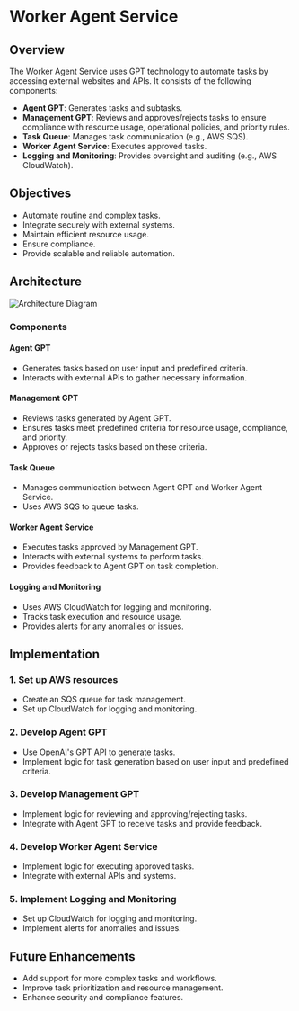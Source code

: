 # Worker Agent Service

## Overview

The Worker Agent Service uses GPT technology to automate tasks by accessing external websites and APIs. It consists of the following components:
- **Agent GPT**: Generates tasks and subtasks.
- **Management GPT**: Reviews and approves/rejects tasks to ensure compliance with resource usage, operational policies, and priority rules.
- **Task Queue**: Manages task communication (e.g., AWS SQS).
- **Worker Agent Service**: Executes approved tasks.
- **Logging and Monitoring**: Provides oversight and auditing (e.g., AWS CloudWatch).

## Objectives

- Automate routine and complex tasks.
- Integrate securely with external systems.
- Maintain efficient resource usage.
- Ensure compliance.
- Provide scalable and reliable automation.

## Architecture

![Architecture Diagram](architecture_diagram.png)

### Components

#### Agent GPT
- Generates tasks based on user input and predefined criteria.
- Interacts with external APIs to gather necessary information.

#### Management GPT
- Reviews tasks generated by Agent GPT.
- Ensures tasks meet predefined criteria for resource usage, compliance, and priority.
- Approves or rejects tasks based on these criteria.

#### Task Queue
- Manages communication between Agent GPT and Worker Agent Service.
- Uses AWS SQS to queue tasks.

#### Worker Agent Service
- Executes tasks approved by Management GPT.
- Interacts with external systems to perform tasks.
- Provides feedback to Agent GPT on task completion.

#### Logging and Monitoring
- Uses AWS CloudWatch for logging and monitoring.
- Tracks task execution and resource usage.
- Provides alerts for any anomalies or issues.

## Implementation

### 1. Set up AWS resources
- Create an SQS queue for task management.
- Set up CloudWatch for logging and monitoring.

### 2. Develop Agent GPT
- Use OpenAI's GPT API to generate tasks.
- Implement logic for task generation based on user input and predefined criteria.

### 3. Develop Management GPT
- Implement logic for reviewing and approving/rejecting tasks.
- Integrate with Agent GPT to receive tasks and provide feedback.

### 4. Develop Worker Agent Service
- Implement logic for executing approved tasks.
- Integrate with external APIs and systems.

### 5. Implement Logging and Monitoring
- Set up CloudWatch for logging and monitoring.
- Implement alerts for anomalies and issues.

## Future Enhancements

- Add support for more complex tasks and workflows.
- Improve task prioritization and resource management.
- Enhance security and compliance features.
